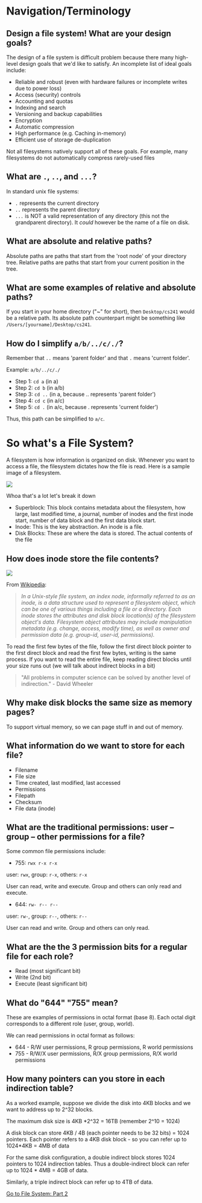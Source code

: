 # Navigation/Terminology

## Design a file system! What are your design goals?
The design of a file system is difficult problem because there many high-level design goals that we'd like to satisfy. An incomplete list of ideal goals include:

* Reliable and robust (even with hardware failures or incomplete writes due to power loss)
* Access (security) controls
* Accounting and quotas
* Indexing and search
* Versioning and backup capabilities
* Encryption
* Automatic compression
* High performance (e.g. Caching in-memory)
* Efficient use of storage de-duplication

Not all filesystems natively support all of these goals. For example, many filesystems do not automatically compress rarely-used files

## What are `.`, `..`, and `...`?
In standard unix file systems: 
* `.` represents the current directory  
* `..` represents the parent directory  
* `...` is NOT a valid representation of any directory (this not the grandparent directory). It _could_ however be the name of a file on disk.

## What are absolute and relative paths?
Absolute paths are paths that start from the 'root node' of your directory tree. Relative paths are paths that start from your current position in the tree.

## What are some examples of relative and absolute paths?
If you start in your home directory ("~" for short), then `Desktop/cs241` would be a relative path. Its absolute path counterpart might be something like `/Users/[yourname]/Desktop/cs241`.

## How do I simplify `a/b/../c/./`?
Remember that `..` means 'parent folder' and that `.` means 'current folder'.

Example: `a/b/../c/./`
- Step 1: `cd a` (in a)
- Step 2: `cd b` (in a/b)
- Step 3: `cd ..` (in a, because .. represents 'parent folder')
- Step 4: `cd c` (in a/c)
- Step 5: `cd .` (in a/c, because . represents 'current folder')

Thus, this path can be simplified to `a/c`.

# So what's a File System?

A filesystem is how information is organized on disk. Whenever you want to access a file, the filesystem dictates how the file is read. Here is a sample image of a filesystem.

![](http://tinf2.vub.ac.be/~dvermeir/manual/uintro/disk.gif)

Whoa that's a lot let's break it down
* Superblock: This block contains metadata about the filesystem, how large, last modified time, a journal, number of inodes and the first inode start, number of data block and the first data block start.
* Inode: This is the key abstraction. An inode is a file. 
* Disk Blocks: These are where the data is stored. The actual contents of the file

## How does inode store the file contents?
![](https://classes.soe.ucsc.edu/cmps111/Fall08/inode_with_signatures.jpg)

From [Wikipedia](http://en.wikipedia.org/wiki/Inode):

> *In a Unix-style file system, an index node, informally referred to as an inode, is a data structure used to represent a filesystem object, which can be one of various things including a file or a directory. Each inode stores the attributes and disk block location(s) of the filesystem object's data. Filesystem object attributes may include manipulation metadata (e.g. change, access, modify time), as well as owner and permission data (e.g. group-id, user-id, permissions).*

To read the first few bytes of the file, follow the first direct block pointer to the first direct block and read the first few bytes, writing is the same process. If you want to read the entire file, keep reading direct blocks until your size runs out (we will talk about indirect blocks in a bit)

> "All problems in computer science can be solved by another level of indirection." - David Wheeler

## Why make disk blocks the same size as memory pages?
To support virtual memory, so we can page stuff in and out of memory.

## What information do we want to store for each file?
* Filename
* File size
* Time created, last modified, last accessed
* Permissions
* Filepath
* Checksum
* File data (inode)

## What are the traditional permissions: user – group – other permissions for a file?
Some common file permissions include:
* 755: `rwx r-x r-x`

user: `rwx`, group: `r-x`, others: `r-x`

User can read, write and execute. Group and others can only read and execute.
* 644: `rw- r-- r--`

user: `rw-`, group: `r--`, others: `r--`

User can read and write. Group and others can only read.

## What are the the 3 permission bits for a regular file for each role?
* Read (most significant bit)  
* Write (2nd bit)  
* Execute (least significant bit)

## What do "644" "755" mean?
These are examples of permissions in octal format (base 8). Each octal digit corresponds to a different role (user, group, world).

We can read permissions in octal format as follows:  
* 644 - R/W user permissions, R group permissions, R world permissions  
* 755 - R/W/X user permissions, R/X group permissions, R/X world permissions

## How many pointers can you store in each indirection table? 
As a worked example, suppose we divide the disk into 4KB blocks and we want to address up to 2^32 blocks.

The maximum disk size is 4KB *2^32 = 16TB  (remember 2^10 = 1024)

A disk block can store 4KB / 4B (each pointer needs to be 32 bits) = 1024 pointers. Each pointer refers to a 4KB disk block - so you can refer up to 1024*4KB = 4MB of data

For the same disk configuration, a double indirect block stores 1024 pointers to 1024 indirection tables. Thus a double-indirect block can refer up to 1024 * 4MB = 4GB of data.

Similarly, a triple indirect block can refer up to 4TB of data.

[Go to File System: Part 2](https://github.com/bigalex95/modern-cpp-tutorial/CProgramming/SystemProgramming/wiki/File-System,-Part-2:-Files-are-inodes)